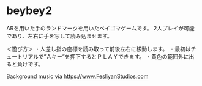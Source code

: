 # beybey2
ARを用いた手のランドマークを用いたベイゴマゲームです。
2人プレイが可能であり、左右に手を写して読み込ませます。

＜遊び方＞
・人差し指の座標を読み取って前後左右に移動します。
・最初はチュートリアルで”Ａキー”を押下するとＰＬＡＹできます。
・黄色の範囲外に出ると負けです。

Background music via https://www.FesliyanStudios.com

